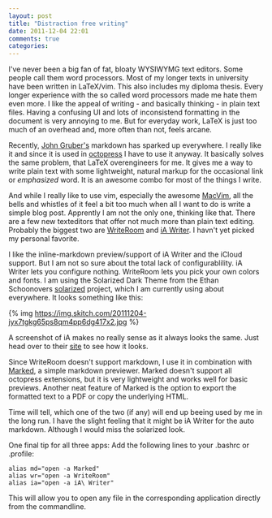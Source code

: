 ```yaml
---
layout: post
title: "Distraction free writing"
date: 2011-12-04 22:01
comments: true
categories: 
---
```


I've never been a big fan of fat, bloaty WYSIWYMG text editors. Some people call them word processors. Most of my longer texts in university have been written in LaTeX/vim. This also includes my diploma thesis. Every longer experience with the so called word processors made me hate them even more. I like the appeal of writing - and basically thinking - in plain text files. Having a confusing UI and lots of inconsistend formatting in the document is very annoying to me. But for everyday work, LaTeX is just too much of an overhead and, more often than not, feels arcane.

<!--more-->

Recently, [John Gruber's](http://daringfireball.net/projects/markdown/) markdown has sparked up everywhere. I really like it and since it is used in [octopress](http://octopress.org/) I have to use it anyway. It basically solves the same problem, that LaTeX overengineers for me. It gives me a way to write plain text with some lightweight, natural markup for the occasional link or *emphasized* word. It is an awesome combo for most of the things I write.

And while I really like to use vim, especially the awesome [MacVim](http://code.google.com/p/macvim/), all the bells and whistles of it feel a bit too much when all I want to do is write a simple blog post. Apprently I am not the only one, thinking like that. There are a few new texteditors that offer not much more than plain text editing. Probably the biggest two are [WriteRoom](http://www.hogbaysoftware.com/products/writeroom) and [iA Writer](http://www.iawriter.com/). I havn't yet picked my personal favorite.

I like the inline-markdown preview/support of iA Writer and the iCloud support. But I am not so sure about the total lack of configurablility. iA Writer lets you configure nothing. WriteRoom lets you pick your own colors and fonts. I am using the Solarized Dark Theme from the Ethan Schoonovers [solarized](http://ethanschoonover.com/solarized) project, which I am currently using about everywhere. It looks something like this:

{% img https://img.skitch.com/20111204-jyx7tgkg65ps8qm4pp6dg417x2.jpg %}

A screenshot of iA makes no really sense as it always looks the same. Just head over to their [site](http://www.iawriter.com/) to see how it looks.

Since WriteRoom doesn't support markdown, I use it in combination with [Marked](http://markedapp.com/), a simple markdown previewer. Marked doesn't support all octopress extensions, but it is very lightweight and works well for basic previews. Another neat feature of Marked is the option to export the formatted text to a PDF or copy the underlying HTML.

Time will tell, which one of the two (if any) will end up beeing used by me in the long run. I have the slight feeling that it might be iA Writer for the auto markdown. Although I would miss the solarized look.

One final tip for all three apps: Add the following lines to your .bashrc or .profile:

	alias md="open -a Marked"
	alias wr="open -a WriteRoom"
	alias ia="open -a iA\ Writer"
	
This will allow you to open any file in the corresponding application directly from the commandline.